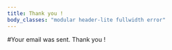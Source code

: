 ```yaml
---
title: Thank you !
body_classes: "modular header-lite fullwidth error"
---
```

#Your email was sent. Thank you ! 
